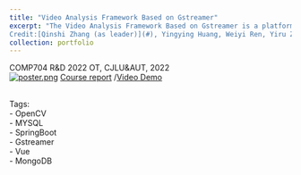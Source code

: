 ```yaml
---
title: "Video Analysis Framework Based on Gstreamer"
excerpt: "The Video Analysis Framework Based on Gstreamer is a platform capable of automatically identifying people and objects in RTSP video streams. It significantly reduces the workload of surveillance staff and enhances traditional video surveillance systems by offering early warnings of abnormal events, thus preventing potential damage.<br><br>
Credit:[Qinshi Zhang (as leader)](#), Yingying Huang, Weiyi Ren, Yiru Zhu, Shimei Meng."
collection: portfolio
---
```


 COMP704 R&D 2022 OT, CJLU&AUT, 2022  <br>
  [![poster.png](https://i.postimg.cc/5Nx2SnFp/poster.png)](https://postimg.cc/23KYzdGB)
  [Course report](https://drive.google.com/file/d/1CfMyn3eZBBWowjYs9DjviqZxheoKe7fM/view?usp=sharing) 
  /[Video Demo](https://drive.google.com/file/d/1O-6ghjR7rW2qSQ2WA35l5QUtQN_dQb3u/view) <br> <br>
  
  Tags:<br>
    - OpenCV<br>
    - MYSQL<br>
    - SpringBoot<br>
    - Gstreamer<br>
    - Vue<br>
    - MongoDB<br>
